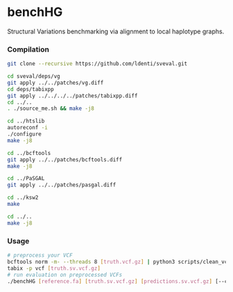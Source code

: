 # benchHG
Structural Variations benchmarking via alignment to local haplotype graphs.

### Compilation
``` sh
git clone --recursive https://github.com/ldenti/sveval.git

cd sveval/deps/vg
git apply ../../patches/vg.diff
cd deps/tabixpp
git apply ../../../../patches/tabixpp.diff
cd ../..
. ./source_me.sh && make -j8

cd ../htslib
autoreconf -i
./configure
make -j8

cd ../bcftools
git apply ../../patches/bcftools.diff
make -j8

cd ../PaSGAL
git apply ../../patches/pasgal.diff

cd ../ksw2
make

cd ../..
make -j8
```

### Usage
``` sh
# preprocess your VCF
bcftools norm -m- --threads 8 [truth.vcf.gz] | python3 scripts/clean_vcf.py | bcftools norm -m+ --threads 8 -Oz > [truth.sv.vcf.gz]
tabix -p vcf [truth.sv.vcf.gz]
# run evaluation on preprocessed VCFs
./benchHG [reference.fa] [truth.sv.vcf.gz] [predictions.sv.vcf.gz] [--conf <regions.bed>] [--trf <trf.bed>] [-@ <threads>] > [output]
```
